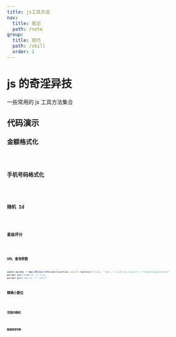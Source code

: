 ```yaml
---
title: js工具方法
nav:
  title: 笔记
  path: /note
group:
  title: 技巧
  path: /skill
  order: 1
---
```


# js 的奇淫异技

一些常用的 js 工具方法集合

## 代码演示

### 金额格式化

<code src="./demo/money-format.tsx" />

### 手机号码格式化

<code src="./demo/phone-format.tsx" />

### 随机 Id

<code src="./demo/random-id.tsx" />

### 星级评分

<code src="./demo/rate.tsx" />

### URL 查询参数

```js
const params = new URLSearchParams(location.search.replace(/\?/gi, '')); // location.search = "?name=xxg&sex=male"
params.has('name'); // true
params.get('sex'); // "male"
```

### 精确小数位

<code src="./demo/round-number.tsx" />

### 范围内随机

<code src="./demo/range-random.tsx" />

### 数据类型判断

<code src="./demo/type.tsx" />
